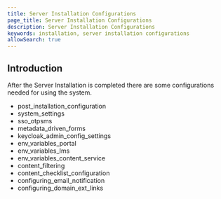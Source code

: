 ```yaml
---
title: Server Installation Configurations
page_title: Server Installation Configurations
description: Server Installation Configurations
keywords: installation, server installation configurations
allowSearch: true
---
```

 
## Introduction

After the Server Installation is completed there are some configurations needed for using the system. 

* post_installation_configuration
* system_settings
* sso_otpsms
* metadata_driven_forms
* keycloak_admin_config_settings
* env_variables_portal
* env_variables_lms
* env_variables_content_service
* content_filtering
* content_checklist_configuration
* configuring_email_notification
* configuring_domain_ext_links